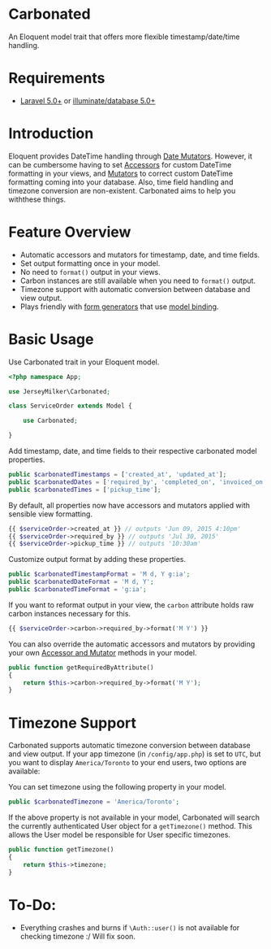 # Carbonated

An Eloquent model trait that offers more flexible timestamp/date/time handling.

# Requirements

- [Laravel 5.0+](http://laravel.com) or [illuminate/database 5.0+](https://github.com/illuminate/database/tree/master)

# Introduction

Eloquent provides DateTime handling through [Date Mutators](http://laravel.com/docs/5.1/eloquent-mutators#date-mutators).  However, it can be cumbersome having to set [Accessors](http://laravel.com/docs/5.1/eloquent-mutators#accessors-and-mutators) for custom DateTime formatting in your views, and [Mutators](http://laravel.com/docs/5.1/eloquent-mutators#accessors-and-mutators) to correct custom DateTime formatting coming into your database.  Also, time field handling and timezone conversion are non-existent.  Carbonated aims to help you withthese things.

# Feature Overview

- Automatic accessors and mutators for timestamp, date, and time fields.
- Set output formatting once in your model.
- No need to `format()` output in your views.
- Carbon instances are still available when you need to `format()` output.
- Timezone support with automatic conversion between database and view output.
- Plays friendly with [form generators](https://github.com/adamwathan/form) that use [model binding](https://github.com/adamwathan/form#model-binding).

# Basic Usage

Use Carbonated trait in your Eloquent model.
```php
<?php namespace App;

use JerseyMilker\Carbonated;

class ServiceOrder extends Model {

    use Carbonated;

}
```

Add timestamp, date, and time fields to their respective carbonated model properties.
```php
public $carbonatedTimestamps = ['created_at', 'updated_at'];
public $carbonatedDates = ['required_by', 'completed_on', 'invoiced_on'];
public $carbonatedTimes = ['pickup_time'];
```

By default, all properties now have accessors and mutators applied with sensible view formatting.
```php
{{ $serviceOrder->created_at }} // outputs 'Jun 09, 2015 4:10pm'
{{ $serviceOrder->required_by }} // outputs 'Jul 30, 2015'
{{ $serviceOrder->pickup_time }} // outputs '10:30am'
```

Customize output format by adding these properties.
```php
public $carbonatedTimestampFormat = 'M d, Y g:ia';
public $carbonatedDateFormat = 'M d, Y';
public $carbonatedTimeFormat = 'g:ia';
```

If you want to reformat output in your view, the `carbon` attribute holds raw carbon instances necessary for this.
```php
{{ $serviceOrder->carbon->required_by->format('M Y') }}
```

You can also override the automatic accessors and mutators by providing your own [Accessor and Mutator](http://laravel.com/docs/5.1/eloquent-mutators#accessors-and-mutators) methods in your model.
```php
public function getRequiredByAttribute()
{
    return $this->carbon->required_by->format('M Y');
}
```

# Timezone Support

Carbonated supports automatic timezone conversion between database and view output.  If your app timezone (in `/config/app.php`) is set to `UTC`, but you want to display `America/Toronto` to your end users, two options are available:

You can set timezone using the following property in your model.
```php
public $carbonatedTimezone = 'America/Toronto';
```

If the above property is not available in your model, Carbonated will search the currently authenticated User object for a `getTimezone()` method.  This allows the User model be responsible for User specific timezones.
```php
public function getTimezone()
{
    return $this->timezone;
}
```

# To-Do:

- Everything crashes and burns if `\Auth::user()` is not available for checking timezone :/  Will fix soon.
